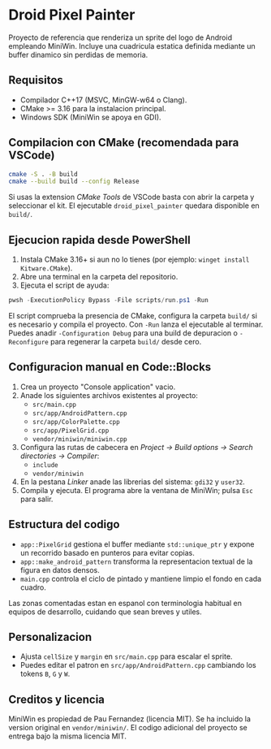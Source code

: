 # Droid Pixel Painter

Proyecto de referencia que renderiza un sprite del logo de Android empleando MiniWin.
Incluye una cuadricula estatica definida mediante un buffer dinamico sin perdidas de memoria.

## Requisitos

- Compilador C++17 (MSVC, MinGW-w64 o Clang).
- CMake >= 3.16 para la instalacion principal.
- Windows SDK (MiniWin se apoya en GDI).

## Compilacion con CMake (recomendada para VSCode)

```bash
cmake -S . -B build
cmake --build build --config Release
```

Si usas la extension *CMake Tools* de VSCode basta con abrir la carpeta y seleccionar el kit.
El ejecutable `droid_pixel_painter` quedara disponible en `build/`.

## Ejecucion rapida desde PowerShell

1. Instala CMake 3.16+ si aun no lo tienes (por ejemplo: `winget install Kitware.CMake`).
2. Abre una terminal en la carpeta del repositorio.
3. Ejecuta el script de ayuda:

```powershell
pwsh -ExecutionPolicy Bypass -File scripts/run.ps1 -Run
```

El script comprueba la presencia de CMake, configura la carpeta `build/` si es necesario y compila el proyecto. Con `-Run` lanza el ejecutable al terminar. Puedes anadir `-Configuration Debug` para una build de depuracion o `-Reconfigure` para regenerar la carpeta `build/` desde cero.

## Configuracion manual en Code::Blocks

1. Crea un proyecto "Console application" vacio.
2. Anade los siguientes archivos existentes al proyecto:
   - `src/main.cpp`
   - `src/app/AndroidPattern.cpp`
   - `src/app/ColorPalette.cpp`
   - `src/app/PixelGrid.cpp`
   - `vendor/miniwin/miniwin.cpp`
3. Configura las rutas de cabecera en *Project -> Build options -> Search directories -> Compiler*:
   - `include`
   - `vendor/miniwin`
4. En la pestana *Linker* anade las librerias del sistema: `gdi32` y `user32`.
5. Compila y ejecuta. El programa abre la ventana de MiniWin; pulsa `Esc` para salir.

## Estructura del codigo

- `app::PixelGrid` gestiona el buffer mediante `std::unique_ptr` y expone un recorrido basado en punteros para evitar copias.
- `app::make_android_pattern` transforma la representacion textual de la figura en datos densos.
- `main.cpp` controla el ciclo de pintado y mantiene limpio el fondo en cada cuadro.

Las zonas comentadas estan en espanol con terminologia habitual en equipos de desarrollo, cuidando que sean breves y utiles.

## Personalizacion

- Ajusta `cellSize` y `margin` en `src/main.cpp` para escalar el sprite.
- Puedes editar el patron en `src/app/AndroidPattern.cpp` cambiando los tokens `B`, `G` y `W`.

## Creditos y licencia

MiniWin es propiedad de Pau Fernandez (licencia MIT). Se ha incluido la version original en `vendor/miniwin/`.
El codigo adicional del proyecto se entrega bajo la misma licencia MIT.
